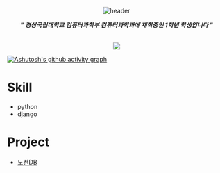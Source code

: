 <div align="center">
    
![header](https://capsule-render.vercel.app/api?type=waving&text=HelloWorld!&height=400&fontColor=ffffff)

***" 경상국립대학교 컴퓨터과학부 컴퓨터과학과에 재학중인 1학년 학생입니다 "***

<br>

<img src="http://mazassumnida.wtf/api/v2/generate_badge?boj=blpeng2">
</div>


[![Ashutosh's github activity graph](https://activity-graph.herokuapp.com/graph?username=blpeng2&theme=dracula)](https://github.com/ashutosh00710/github-readme-activity-graph)


# **Skill**
- python
- django

# **Project**
- [노션DB](https://github.com/blpeng2/python-notion)
